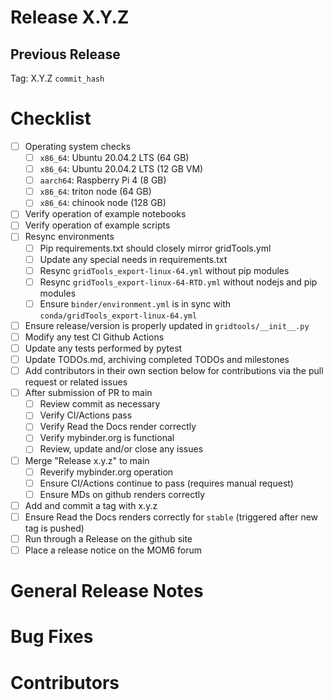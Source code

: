 <!-- DEPLOYMENT TEMPLATE -->

# Release X.Y.Z

## Previous Release

Tag: X.Y.Z `commit_hash`

<!--
This documents the steps needed for a complete release.  Copy to
release folder as X.Y.Z.md and fill out.  Delete these instructions
and the DEPLOYMENT TEMPLATE header above.
-->

# Checklist

 - [ ] Operating system checks
   - [ ] `x86_64`: Ubuntu 20.04.2 LTS (64 GB)
   - [ ] `x86_64`: Ubuntu 20.04.2 LTS (12 GB VM)
   - [ ] `aarch64`: Raspberry Pi 4 (8 GB)
   - [ ] `x86_64`: triton node (64 GB)
   - [ ] `x86_64`: chinook node (128 GB)
 - [ ] Verify operation of example notebooks
 - [ ] Verify operation of example scripts
 - [ ] Resync environments
   - [ ] Pip requirements.txt should closely mirror gridTools.yml
   - [ ] Update any special needs in requirements.txt
   - [ ] Resync `gridTools_export-linux-64.yml` without pip modules
   - [ ] Resync `gridTools_export-linux-64-RTD.yml` without nodejs and pip modules
   - [ ] Ensure `binder/environment.yml` is in sync
         with `conda/gridTools_export-linux-64.yml`
 - [ ] Ensure release/version is properly updated in `gridtools/__init__.py`
 - [ ] Modify any test CI Github Actions
 - [ ] Update any tests performed by pytest
 - [ ] Update TODOs.md, archiving completed TODOs and milestones
 - [ ] Add contributors in their own section below for contributions via the pull request or related issues
 - [ ] After submission of PR to main
   - [ ] Review commit as necessary
   - [ ] Verify CI/Actions pass
   - [ ] Verify Read the Docs render correctly
   - [ ] Verify mybinder.org is functional
   - [ ] Review, update and/or close any issues
 - [ ] Merge "Release x.y.z" to main
   - [ ] Reverify mybinder.org operation
   - [ ] Ensure CI/Actions continue to pass (requires manual request)
   - [ ] Ensure MDs on github renders correctly
 - [ ] Add and commit a tag with x.y.z
 - [ ] Ensure Read the Docs renders correctly for `stable` (triggered after new tag is pushed)
 - [ ] Run through a Release on the github site
 - [ ] Place a release notice on the MOM6 forum

# General Release Notes

# Bug Fixes

# Contributors
